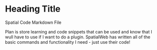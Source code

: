 # Heading Title

Spatial Code Markdown File

Plan is store learning and code snippets that can be used and know that I wull have to use if I want to do a plugin. SpatialWeb has written all of the basic commands and functionality I need - just use their code!

